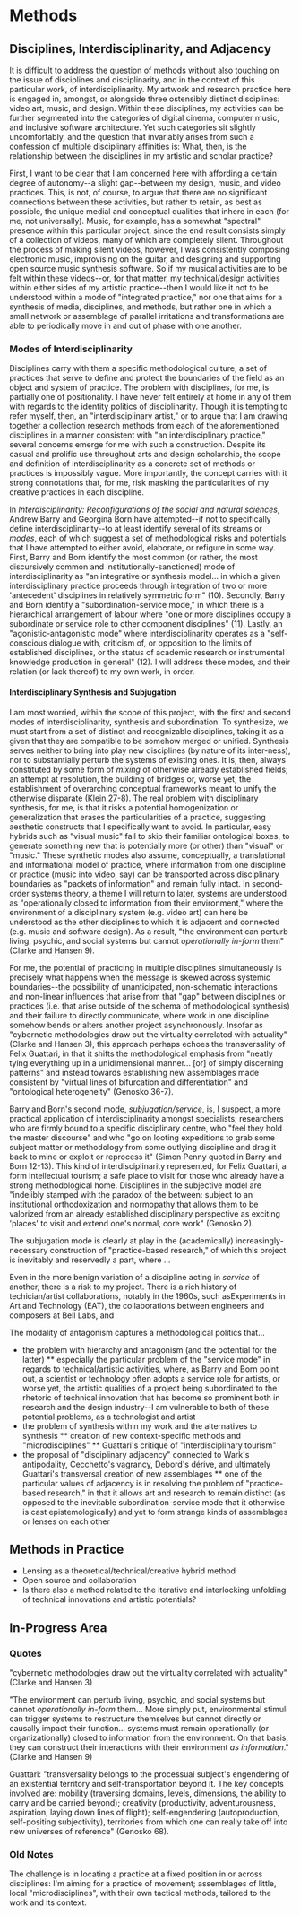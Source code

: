 # Methods

## Disciplines, Interdisciplinarity, and Adjacency

It is difficult to address the question of methods without also touching on the issue of disciplines and disciplinarity, and in the context of this particular work, of interdisciplinarity. My artwork and research practice here is engaged in, amongst, or alongside three ostensibly distinct disciplines: video art, music, and design. Within these disciplines, my activities can be further segmented into the categories of digital cinema, computer music, and inclusive software architecture. Yet such categories sit slightly uncomfortably, and the question that invariably arises from such a confession of multiple disciplinary affinities is: What, then, is the relationship between the disciplines in my artistic and scholar practice?

First, I want to be clear that I am concerned here with affording a certain degree of autonomy--a slight gap--between my design, music, and video practices. This, is not, of course, to argue that there are no significant connections between these activities, but rather to retain, as best as possible, the unique medial and conceptual qualities that inhere in each (for me, not universally). Music, for example, has a somewhat "spectral" presence within this particular project, since the end result consists simply of a collection of videos, many of which are completely silent. Throughout the process of making silent videos, however, I was consistently composing electronic music, improvising on the guitar, and designing and supporting open source music synthesis software. So if my musical activities are to be felt within these videos--or, for that matter, my technical/design activities within either sides of my artistic practice--then I would like it not to be understood within a mode of "integrated practice," nor one that aims for a synthesis of media, disciplines, and methods, but rather one in which a small network or assemblage of parallel irritations and transformations are able to periodically move in and out of phase with one another.

### Modes of Interdisciplinarity

Disciplines carry with them a specific methodological culture, a set of practices that serve to define and protect the boundaries of the field as an object and system of practice. The problem with disciplines, for me, is partially one of positionality. I have never felt entirely at home in any of them with regards to the identity politics of disciplinarity. Though it is tempting to refer myself, then, an "interdisciplinary artist," or to argue that I am drawing together a collection research methods from each of the aforementioned disciplines in a manner consistent with "an interdisciplinary practice," several concerns emerge for me with such a construction. Despite its casual and prolific use throughout arts and design scholarship, the scope and definition of interdisciplinarity as a concrete set of methods or practices is impossibly vague. More importantly, the concept carries with it strong connotations that, for me, risk masking the particularities of my creative practices in each discipline.

In _Interdisciplinarity: Reconfigurations of the social and natural sciences_, Andrew Barry and Georgina Born have attempted--if not to specifically define interdisciplinarity--to at least identify several of its streams or _modes_, each of which suggest a set of methodological risks and potentials that I have attempted to either avoid, elaborate, or refigure in some way. First, Barry and Born identify the most common (or rather, the most discursively common and institutionally-sanctioned) mode of interdisciplinarity as "an integrative or synthesis model... in which a given interdisciplinary practice proceeds through integration of two or more 'antecedent' disciplines in relatively symmetric form" (10). Secondly, Barry and Born identify a "subordination-service mode," in which there is a hierarchical arrangement of labour where "one or more disciplines occupy a subordinate or service role to other component disciplines" (11). Lastly, an "agonistic-antagonistic mode" where interdisciplinarity operates as a "self-conscious dialogue with, criticism of, or opposition to the limits of established disciplines, or the status of academic research or instrumental knowledge production in general" (12). I will address these modes, and their relation (or lack thereof) to my own work, in order.

#### Interdisciplinary Synthesis and Subjugation

I am most worried, within the scope of this project, with the first and second modes of interdisciplinarity, synthesis and subordination. To synthesize, we must start from a set of distinct and recognizable disciplines, taking it as a given that they are compatible to be somehow merged or unified. Synthesis serves neither to bring into play new disciplines (by nature of its inter-ness), nor to substantially perturb the systems of existing ones. It is, then, always constituted by some form of _mixing_ of otherwise already established fields; an attempt at resolution, the building of bridges or, worse yet, the establishment of overarching conceptual frameworks meant to unify the otherwise disparate (Klein 27-8). The real problem with disciplinary synthesis, for me, is that it risks a potential homogenization or generalization that erases the particularities of a practice, suggesting aesthetic constructs that I specifically want to avoid. In particular, easy hybrids such as "visual music" fail to skip their familiar ontological boxes, to generate something new that is potentially more (or other) than "visual" or "music." These synthetic modes also assume, conceptually, a translational and informational model of practice, where information from one discipline or practice (music into video, say) can be transported across disciplinary boundaries as "packets of information" and remain fully intact. In second-order systems theory, a theme I will return to later, systems are understood as "operationally closed to information from their environment," where the environment of a disciplinary system (e.g. video art) can here be understood as the other disciplines to which it is adjacent and connected (e.g. music and software design). As a result, "the environment can perturb living, psychic, and social systems but cannot _operationally in-form_ them" (Clarke and Hansen 9).

For me, the potential of practicing in multiple disciplines simultaneously is precisely what happens when the message is skewed across systemic boundaries--the possibility of unanticipated, non-schematic interactions and non-linear influences that arise from that "gap" between disciplines or practices (i.e. that arise outside of the schema of methodological synthesis) and their failure to directly communicate, where work in one discipline somehow bends or alters another project asynchronously. Insofar as "cybernetic methodologies draw out the virtuality correlated with actuality" (Clarke and Hansen 3), this approach perhaps echoes the transversality of Felix Guattari, in that it shifts the methodological emphasis from "neatly tying everything up in a unidimensional manner... [or] of simply discerning patterns" and instead towards establishing new assemblages made consistent by "virtual lines of bifurcation and differentiation" and "ontological heterogeneity" (Genosko 36-7).

Barry and Born's second mode, _subjugation/service_, is, I suspect, a more practical application of interdisciplinarity amongst specialists; researchers who are firmly bound to a specific disciplinary centre, who "feel they hold the master discourse" and who "go on looting expeditions to grab some subject matter or methodology from some outlying discipline and drag it back to mine or exploit or reprocess it" (Simon Penny quoted in Barry and Born 12-13). This kind of interdisciplinarity represented, for Felix Guattari, a form intellectual tourism; a safe place to visit for those who already have a strong methodological home. Disciplines in the subjective model are "indelibly stamped with the paradox of the between: subject to an institutional orthodoxization and normopathy that allows them to be valorized from an already established disciplinary perspective as exciting 'places' to visit and extend one's normal, core work" (Genosko 2).

The subjugation mode is clearly at play in the (academically) increasingly-necessary construction of "practice-based research," of which this project is inevitably and reservedly a part, where ...

Even in the more benign variation of a discipline acting in _service_ of another, there is a risk to my project. There is a rich history of techician/artist collaborations, notably in the 1960s, such asExperiments in Art and Technology (EAT), the collaborations between engineers and composers at Bell Labs, and

The modality of antagonism captures a methodological politics that...

* the problem with hierarchy and antagonism (and the potential for the latter)
** especially the particular problem of the "service mode" in regards to technical/artistic activities, where, as Barry and Born point out, a scientist or technology often adopts a service role for artists, or worse yet, the artistic qualities of a project being subordinated to the rhetoric of technical innovation that has become so prominent both in research and the design industry--I am vulnerable to both of these potential problems, as a technologist and artist
* the problem of synthesis within my work and the alternatives to synthesis
** creation of new context-specific methods and "microdisciplines"
** Guattari's critique of "interdisciplinary tourism"
* the proposal of "disciplinary adjacency" connected to Wark's antipodality, Cecchetto's vagrancy, Debord's dérive, and ultimately Guattari's transversal creation of new assemblages
** one of the particular values of adjacency is in resolving the problem of "practice-based research," in that it allows art and research to remain distinct (as opposed to the inevitable subordination-service mode that it otherwise is cast epistemologically) and yet to form strange kinds of assemblages or lenses on each other


## Methods in Practice

* Lensing as a theoretical/technical/creative hybrid method
* Open source and collaboration
* Is there also a method related to the iterative and interlocking unfolding of technical innovations and artistic potentials?


## In-Progress Area


### Quotes

"cybernetic methodologies draw out the virtuality correlated with actuality" (Clarke and Hansen 3)

"The environment can perturb living, psychic, and social systems but cannot _operationally in-form_ them... More simply put, environmental stimuli can trigger systems to restructure themselves but cannot directly or causally impact their function... systems must remain operationally (or organizationally) closed to information from the environment. On that basis, they can construct their interactions with their environment _as information_." (Clarke and Hansen 9)



Guattari: "transversality belongs to the processual subject's engendering of an existential territory and self-transportation beyond it. The key concepts involved are: mobility (traversing domains, levels, dimensions, the ability to carry and be carried beyond); creativity (productivity, adventurousness, aspiration, laying down lines of flight); self-engendering (autoproduction, self-positing subjectivity), territories from which one can really take off into new universes of reference" (Genosko 68).

### Old Notes

The challenge is in locating a practice at a fixed position in or across disciplines: I'm aiming for a practice of movement; assemblages of little, local "microdisciplines", with their own tactical methods, tailored to the work and its context.

